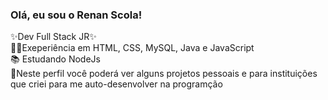 ### Olá, eu sou o Renan Scola!

✨Dev Full Stack JR✨                                                                                                                                                             
👨‍💻Exeperiência em HTML, CSS, MySQL, Java e JavaScript                                                                                                                             
📚 Estudando NodeJs                                                                                                                                                               
🎯Neste perfil você poderá ver alguns projetos pessoais e para instituições que criei para me auto-desenvolver na programção
